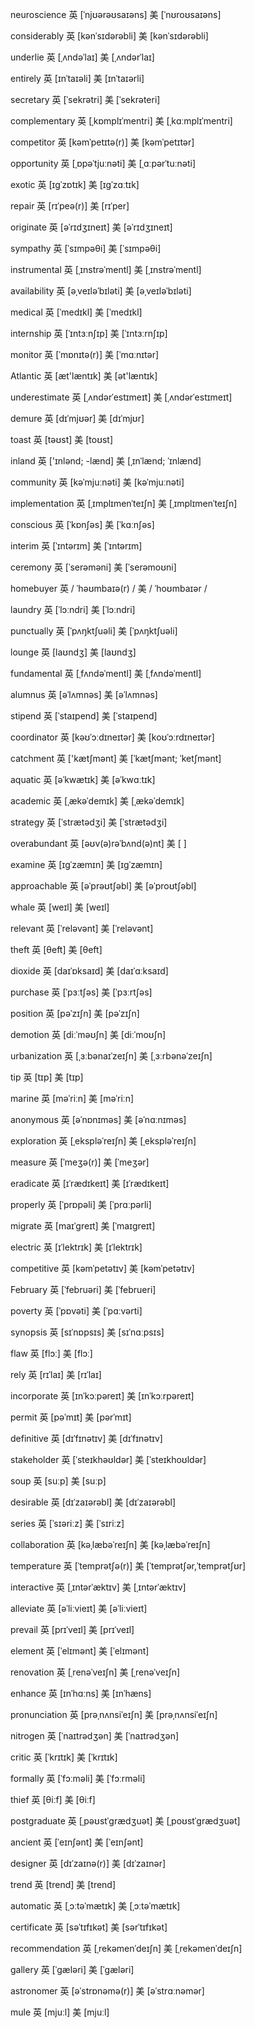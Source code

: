 neuroscience 英 [ˈnjʊərəʊsaɪəns] 美 [ˈnʊroʊsaɪəns]

considerably 英 [kənˈsɪdərəbli] 美 [kənˈsɪdərəbli]

underlie 英 [ˌʌndəˈlaɪ] 美 [ˌʌndərˈlaɪ]

entirely 英 [ɪnˈtaɪəli] 美 [ɪnˈtaɪərli]

secretary 英 [ˈsekrətri] 美 [ˈsekrəteri]

complementary 英 [ˌkɒmplɪˈmentri] 美 [ˌkɑːmplɪˈmentri]

competitor 英 [kəmˈpetɪtə(r)] 美 [kəmˈpetɪtər]

opportunity 英 [ˌɒpəˈtjuːnəti] 美 [ˌɑːpərˈtuːnəti]

exotic 英 [ɪɡˈzɒtɪk] 美 [ɪɡˈzɑːtɪk]

repair 英 [rɪˈpeə(r)] 美 [rɪˈper]

originate 英 [əˈrɪdʒɪneɪt] 美 [əˈrɪdʒɪneɪt]

sympathy 英 [ˈsɪmpəθi] 美 [ˈsɪmpəθi]

instrumental 英 [ˌɪnstrəˈmentl] 美 [ˌɪnstrəˈmentl]

availability 英 [əˌveɪləˈbɪləti] 美 [əˌveɪləˈbɪləti]

medical 英 [ˈmedɪkl] 美 [ˈmedɪkl]

internship 英 [ˈɪntɜːnʃɪp] 美 [ˈɪntɜːrnʃɪp]

monitor 英 [ˈmɒnɪtə(r)] 美 [ˈmɑːnɪtər]

Atlantic 英 [æt'læntɪk] 美 [ət'læntɪk]

underestimate 英 [ˌʌndərˈestɪmeɪt] 美 [ˌʌndərˈestɪmeɪt]

demure 英 [dɪˈmjʊər] 美 [dɪˈmjʊr]

toast 英 [təʊst] 美 [toʊst]

inland 英 ['ɪnlənd; -lænd] 美 [ˌɪnˈlænd; ˈɪnlænd]

community 英 [kəˈmjuːnəti] 美 [kəˈmjuːnəti]

implementation 英 [ˌɪmplɪmenˈteɪʃn] 美 [ˌɪmplɪmenˈteɪʃn]

conscious 英 [ˈkɒnʃəs] 美 [ˈkɑːnʃəs]

interim 英 [ˈɪntərɪm] 美 [ˈɪntərɪm]

ceremony 英 [ˈserəməni] 美 [ˈserəmoʊni]

homebuyer 英 / ˈhəʊmbaɪə(r) / 美 / ˈhoʊmbaɪər /

laundry 英 [ˈlɔːndri] 美 [ˈlɔːndri]

punctually 英 [ˈpʌŋktʃuəli] 美 [ˈpʌŋktʃuəli]

lounge 英 [laʊndʒ] 美 [laʊndʒ]

fundamental 英 [ˌfʌndəˈmentl] 美 [ˌfʌndəˈmentl]

alumnus 英 [əˈlʌmnəs] 美 [əˈlʌmnəs]

stipend 英 [ˈstaɪpend] 美 [ˈstaɪpend]

coordinator 英 [kəʊˈɔːdɪneɪtər] 美 [koʊˈɔːrdɪneɪtər]

catchment 英 ['kætʃmənt] 美 [ˈkætʃmənt; ˈketʃmənt]

aquatic 英 [əˈkwætɪk] 美 [əˈkwɑːtɪk]

academic 英 [ˌækəˈdemɪk] 美 [ˌækəˈdemɪk]

strategy 英 [ˈstrætədʒi] 美 [ˈstrætədʒi]

overabundant 英 [əʊv(ə)rəˈbʌnd(ə)nt] 美 [ ]

examine 英 [ɪɡˈzæmɪn] 美 [ɪɡˈzæmɪn]

approachable 英 [əˈprəʊtʃəbl] 美 [əˈproʊtʃəbl]

whale 英 [weɪl] 美 [weɪl]

relevant 英 [ˈreləvənt] 美 [ˈreləvənt]

theft 英 [θeft] 美 [θeft]

dioxide 英 [daɪˈɒksaɪd] 美 [daɪˈɑːksaɪd]

purchase 英 [ˈpɜːtʃəs] 美 [ˈpɜːrtʃəs]

position 英 [pəˈzɪʃn] 美 [pəˈzɪʃn]

demotion 英 [diːˈməʊʃn] 美 [diːˈmoʊʃn]

urbanization 英 [ˌɜːbənaɪˈzeɪʃn] 美 [ˌɜːrbənəˈzeɪʃn]

tip 英 [tɪp] 美 [tɪp]

marine 英 [məˈriːn] 美 [məˈriːn]

anonymous 英 [əˈnɒnɪməs] 美 [əˈnɑːnɪməs]

exploration 英 [ˌekspləˈreɪʃn] 美 [ˌekspləˈreɪʃn]

measure 英 [ˈmeʒə(r)] 美 [ˈmeʒər]

eradicate 英 [ɪˈrædɪkeɪt] 美 [ɪˈrædɪkeɪt]

properly 英 [ˈprɒpəli] 美 [ˈprɑːpərli]

migrate 英 [maɪˈɡreɪt] 美 [ˈmaɪɡreɪt]

electric 英 [ɪˈlektrɪk] 美 [ɪˈlektrɪk]

competitive 英 [kəmˈpetətɪv] 美 [kəmˈpetətɪv]

February 英 [ˈfebruəri] 美 [ˈfebrueri]

poverty 英 [ˈpɒvəti] 美 [ˈpɑːvərti]

synopsis 英 [sɪˈnɒpsɪs] 美 [sɪˈnɑːpsɪs]

flaw 英 [flɔː] 美 [flɔː]

rely 英 [rɪˈlaɪ] 美 [rɪˈlaɪ]

incorporate 英 [ɪnˈkɔːpəreɪt] 美 [ɪnˈkɔːrpəreɪt]

permit 英 [pəˈmɪt] 美 [pərˈmɪt]

definitive 英 [dɪˈfɪnətɪv] 美 [dɪˈfɪnətɪv]

stakeholder 英 [ˈsteɪkhəʊldər] 美 [ˈsteɪkhoʊldər]

soup 英 [suːp] 美 [suːp]

desirable 英 [dɪˈzaɪərəbl] 美 [dɪˈzaɪərəbl]

series 英 [ˈsɪəriːz] 美 [ˈsɪriːz]

collaboration 英 [kəˌlæbəˈreɪʃn] 美 [kəˌlæbəˈreɪʃn]

temperature 英 [ˈtemprətʃə(r)] 美 [ˈtemprətʃər,ˈtemprətʃʊr]

interactive 英 [ˌɪntərˈæktɪv] 美 [ˌɪntərˈæktɪv]

alleviate 英 [əˈliːvieɪt] 美 [əˈliːvieɪt]

prevail 英 [prɪˈveɪl] 美 [prɪˈveɪl]

element 英 [ˈelɪmənt] 美 [ˈelɪmənt]

renovation 英 [ˌrenəˈveɪʃn] 美 [ˌrenəˈveɪʃn]

enhance 英 [ɪnˈhɑːns] 美 [ɪnˈhæns]

pronunciation 英 [prəˌnʌnsiˈeɪʃn] 美 [prəˌnʌnsiˈeɪʃn]

nitrogen 英 [ˈnaɪtrədʒən] 美 [ˈnaɪtrədʒən]

critic 英 [ˈkrɪtɪk] 美 [ˈkrɪtɪk]

formally 英 [ˈfɔːməli] 美 [ˈfɔːrməli]

thief 英 [θiːf] 美 [θiːf]

postgraduate 英 [ˌpəʊstˈɡrædʒuət] 美 [ˌpoʊstˈɡrædʒuət]

ancient 英 [ˈeɪnʃənt] 美 [ˈeɪnʃənt]

designer 英 [dɪˈzaɪnə(r)] 美 [dɪˈzaɪnər]

trend 英 [trend] 美 [trend]

automatic 英 [ˌɔːtəˈmætɪk] 美 [ˌɔːtəˈmætɪk]

certificate 英 [səˈtɪfɪkət] 美 [sərˈtɪfɪkət]

recommendation 英 [ˌrekəmenˈdeɪʃn] 美 [ˌrekəmenˈdeɪʃn]

gallery 英 [ˈɡæləri] 美 [ˈɡæləri]

astronomer 英 [əˈstrɒnəmə(r)] 美 [əˈstrɑːnəmər]

mule 英 [mjuːl] 美 [mjuːl]
